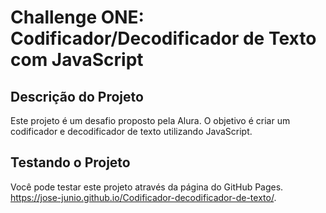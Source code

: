 # Challenge ONE: Codificador/Decodificador de Texto com JavaScript

## Descrição do Projeto

Este projeto é um desafio proposto pela Alura. O objetivo é criar um codificador e decodificador de texto utilizando JavaScript.

## Testando o Projeto

Você pode testar este projeto através da página do GitHub Pages. https://jose-junio.github.io/Codificador-decodificador-de-texto/.
